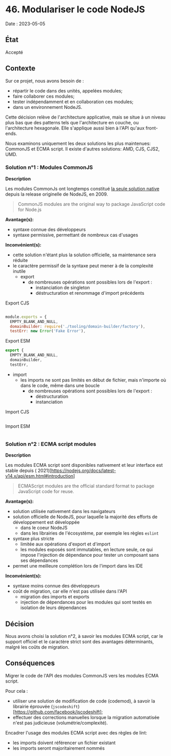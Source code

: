 # 46. Modulariser le code NodeJS

Date : 2023-05-05

## État

Accepté

## Contexte

Sur ce projet, nous avons besoin de :

- répartir le code dans des unités, appelées modules;
- faire collaborer ces modules;
- tester indépendamment et en collaboration ces modules;
- dans un environnement NodeJS.

Cette décision relève de l'architecture applicative, mais se situe à un niveau plus bas que des patterns tels que
l'architecture en couche, ou l'architecture hexagonale. Elle s'applique aussi bien à l'API qu'aux front-ends.

Nous examinons uniquement les deux solutions les plus maintenues: CommonJS et ECMA script.
Il existe d'autres solutions: AMD, CJS, CJS2, UMD.

### Solution n°1 : Modules CommonJS

**Description**

Les modules CommonJs ont longtemps constitué [la seule solution native](https://nodejs.org/api/modules.html) depuis la
release originelle de NodeJS, en 2009.
> CommonJS modules are the original way to package JavaScript code for Node.js

**Avantage(s):**

- syntaxe connue des développeurs
- syntaxe permissive, permettant de nombreux cas d'usages

**Inconvénient(s):**

- cette solution n'étant plus la solution officielle, sa maintenance sera réduite
- le caractère permissif de la syntaxe peut mener à de la complexité inutile
  - export
    - de nombreuses opérations sont possibles lors de l'export :
      - instanciation de singleton
      - déstructuration et renommage d'import précédents

Export CJS

```js

module.exports = {
  EMPTY_BLANK_AND_NULL,
  domainBuilder: require('./tooling/domain-builder/factory'),
  testErr: new Error('Fake Error'),
```

Export ESM

```js
export {
  EMPTY_BLANK_AND_NULL,
  domainBuilder,
  testErr,
```

- import
  - les imports ne sont pas limités en début de fichier, mais n'importe où dans le code, même dans une boucle
    - de nombreuses opérations sont possibles lors de l'export :
      - déstructuration
      - instanciation

Import CJS

```js
```

Import ESM

```js
```

### Solution n°2 : ECMA script modules

**Description**

Les modules ECMA script sont disponibles nativement et leur interface est stable depuis (
2021)[https://nodejs.org/docs/latest-v14.x/api/esm.html#introduction]
> ECMAScript modules are the official standard format to package JavaScript code for reuse.

**Avantage(s):**

- solution utilisée nativement dans les navigateurs
- solution officielle de NodeJS, pour laquelle la majorité des efforts de développement est développée
  - dans le coeur NodeJS
  - dans les librairies de l'écosystème, par exemple les règles `eslint`
- syntaxe plus stricte
  - limitée aux opérations d'export et d'import
  - les modules exposés sont immutables, en lecture seule, ce qui impose l'injection de dépendance pour tester un
    composant sans ses dépendances
- permet une meilleure complétion lors de l'import dans les IDE

**Inconvénient(s):**

- syntaxe moins connue des développeurs
- coût de migration, car elle n'est pas utilisée dans l'API
  - migration des imports et exports
  - injection de dépendances pour les modules qui sont testés en isolation de leurs dépendances

## Décision

Nous avons choisi la solution n°2, à savoir les modules ECMA script, car le support officiel et le caractère strict sont
des avantages déterminants, malgré les coûts de migration.

## Conséquences

Migrer le code de l'API des modules CommonJS vers les modules ECMA script.

Pour cela :

- utiliser une solution de modification de code (codemod), à savoir la librairie
  éprouvée (`jscodeshift`)[https://github.com/facebook/jscodeshift];
- effectuer des corrections manuelles lorsque la migration automatisée n'est pas judicieuse (volumétrie/complexité).

Encadrer l'usage des modules ECMA script avec des règles de lint:

- les imports doivent référencer un fichier existant
- les imports seront majoritairement nommés
